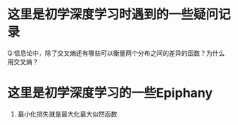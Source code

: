 # 这里是初学深度学习时遇到的一些疑问记录
Q:信息论中，除了交叉熵还有哪些可以衡量两个分布之间的差异的函数？为什么用交叉熵？


# 这里是初学深度学习的一些Epiphany
1. 最小化损失就是最大化最大似然函数